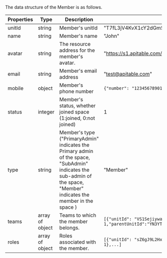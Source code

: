 The data structure of the Member is as follows.

| Properties | Type            | Description                                                                                  | Example Value                                                                                                                         |
| ---------- | --------------- | -------------------------------------------------------------------------------------------- | ------------------------------------------------------------------------------------------------------------------------------------- |
| unitId     | string          | Member's unitId                                                                              | "T7fL3jV4KvX1cY2dGmS9sPqZzN6rWnB"                                                                                                     |
| name       | string          | Member's name                                                                                | "John"                                                                                                                                |
| avatar     | string          | The resource address for the member's avatar.                                                | "https://s1.apitable.com/public/2023/05/16/00a91wbb47fd0594fbc975d2d764a45q"                                                                                                                       |
| email      | string          | Member's email address                                                                       | "test@apitable.com"                                                                                                                   |
| mobile     | object          | Member's phone number                                                                        | `{"number": "12345678901","areaCode": "+86"}`                                                                                         |
| status     | integer         | Member's status, whether joined space (1:joined, 0:not joined)                               | 1                                                                                                                                 |
| type       | string          | Member's type ("PrimaryAdmin" indicates the Primary admin of the space, "SubAdmin" indicates the sub-admin of the space, "Member" indicates the member in the space ) | "Member"                                                                                                                              |
| teams      | array of object | Teams to which the member belongs.                                                           | `[{"unitId": "VS1SejiywaMWbiGMEHAohh62T9EPmmlh","name": "test","sequence": 1,"parentUnitId":"YN3YT97EPGL9ZA0loc9V2kNQnWb9ivKW"},...]` |
| roles      | array of object | Roles associated with the member.                                                            | `[{"unitId": "sZ6gJ9L2HxP5XW1fRtNwE4zKqVcY7yM","name": "role A","sequence": 1},...]`                                                  |